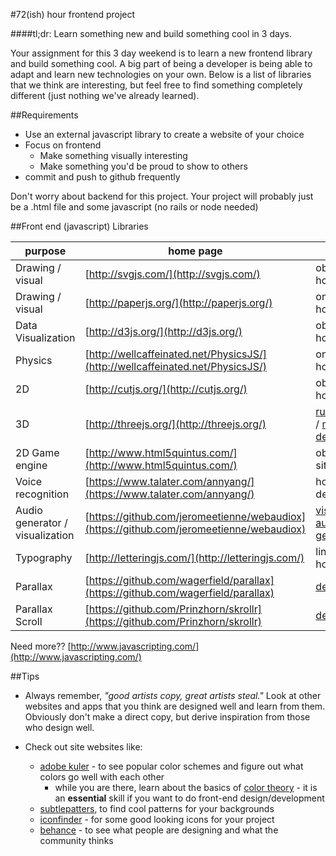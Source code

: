 #72(ish) hour frontend project

####tl;dr: Learn something new and build something cool in 3 days.

Your assignment for this 3 day weekend is to learn a new frontend library and build something cool. A big part of being a developer is being able to adapt and learn new technologies on your own. Below is a list of libraries that we think are interesting, but feel free to find something completely different (just nothing we've already learned).

##Requirements

* Use an external javascript library to create a website of your choice
* Focus on frontend
    * Make something visually interesting
    * Make something you'd be proud to show to others
* commit and push to github frequently 

Don't worry about backend for this project. Your project will probably just be a .html file and some javascript (no rails or node needed)


##Front end (javascript) Libraries

| purpose | home page | demos |
|----|----|----|
| Drawing / visual | [http://svgjs.com/](http://svgjs.com/) | obvious on homepage |
| Drawing / visual | [http://paperjs.org/](http://paperjs.org/) | on homepage |
| Data Visualization | [http://d3js.org/](http://d3js.org/) | obvious on homepage |
| Physics | [http://wellcaffeinated.net/PhysicsJS/](http://wellcaffeinated.net/PhysicsJS/) | on homepage |
| 2D | [http://cutjs.org/](http://cutjs.org/) | obvious on homepage |
| 3D | [http://threejs.org/](http://threejs.org/) | [rubicks cube](https://www.google.com/logos/2014/rubiks/rubiks.html) / [more demos](http://threejs.org/examples/#webgl_kinect) |
| 2D Game engine | [http://www.html5quintus.com/](http://www.html5quintus.com/) | obvious on site |
| Voice recognition | [https://www.talater.com/annyang/](https://www.talater.com/annyang/) | homepage is demo |
| Audio generator / visualization | [https://github.com/jeromeetienne/webaudiox](https://github.com/jeromeetienne/webaudiox) | [visualization](http://jeromeetienne.github.io/webaudiox/examples/analyser2canvas.html), [audio generator](http://jeromeetienne.github.io/webaudiox/examples/jsfx.html) |
| Typography | [http://letteringjs.com/](http://letteringjs.com/) | links on homepage |
| Parallax | [https://github.com/wagerfield/parallax](https://github.com/wagerfield/parallax) | [demo](http://matthew.wagerfield.com/parallax/) |
| Parallax Scroll | [https://github.com/Prinzhorn/skrollr](https://github.com/Prinzhorn/skrollr) | [demo](http://prinzhorn.github.io/skrollr/) |

Need more?? [http://www.javascripting.com/](http://www.javascripting.com/)


##Tips

- Always remember, _"good artists copy, great artists steal."_ Look at other websites and apps that you think are designed well and learn from them. Obviously don't make a direct copy, but derive inspiration from those who design well.

- Check out site websites like:
	- [adobe kuler](https://kuler.adobe.com/) - to see popular color schemes and figure out what colors go well with each other
		- while you are there, learn about the basics of [color theory](http://webdesign.tutsplus.com/articles/an-introduction-to-color-theory-for-web-designers--webdesign-1437) - it is an __essential__ skill if you want to do front-end design/development  
	- [subtlepatters](http://subtlepatterns.com/), to find cool patterns for your backgrounds  
	- [iconfinder](https://www.iconfinder.com/) - for some good looking icons for your project
	- [behance](https://www.behance.net/search?field=102) - to see what people are designing and what the community thinks
